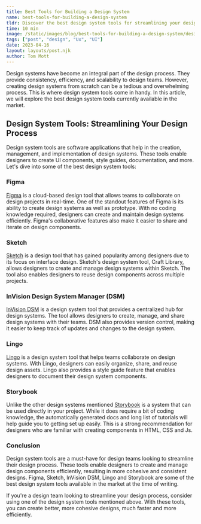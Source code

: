 ```yaml
---
title: Best Tools for Building a Design System
name: best-tools-for-building-a-design-system
tldr: Discover the best design system tools for streamlining your design process. Figma, Sketch, InVision DSM, and Lingo are just a few of the must-have design system tools for design teams. .
time: 10 min
image: /static/images/blog/best-tools-for-building-a-design-system/design-system.jpg
tags: ["post", "design", "Ux", "UI"]
date: 2023-04-16
layout: layouts/post.njk
author: Tom Mott
---
```


Design systems have become an integral part of the design process. They provide consistency, efficiency, and scalability to design teams. However, creating design systems from scratch can be a tedious and overwhelming process. This is where design system tools come in handy. In this article, we will explore the best design system tools currently available in the market.

## Design System Tools: Streamlining Your Design Process

Design system tools are software applications that help in the creation, management, and implementation of design systems. These tools enable designers to create UI components, style guides, documentation, and more. Let's dive into some of the best design system tools:

### Figma

[Figma](https://www.figma.com/) is a cloud-based design tool that allows teams to collaborate on design projects in real-time. One of the standout features of Figma is its ability to create design systems as well as prototype. With no coding knowledge required, designers can create and maintain design systems efficiently. Figma's collaborative features also make it easier to share and iterate on design components.

### Sketch

[Sketch](https://www.sketch.com/) is a design tool that has gained popularity among designers due to its focus on interface design. Sketch's design system tool, Craft Library, allows designers to create and manage design systems within Sketch. The tool also enables designers to reuse design components across multiple projects.

### InVision Design System Manager (DSM)

[InVision DSM](https://support.invisionapp.com/docs/what-is-dsm) is a design system tool that provides a centralized hub for design systems. The tool allows designers to create, manage, and share design systems with their teams. DSM also provides version control, making it easier to keep track of updates and changes to the design system.

### Lingo

[Lingo](https://www.lingoapp.com/) is a design system tool that helps teams collaborate on design systems. With Lingo, designers can easily organize, share, and reuse design assets. Lingo also provides a style guide feature that enables designers to document their design system components.

### Storybook

Unlike the other design systems mentioned [Storybook](https://storybook.js.org/) is a system that can be used directly in your project. While it does require a bit of coding knowledge, the automatically generated docs and long list of tutorials will help guide you to getting set up easily. This is a strong recommendation for designers who are familiar with creating components in HTML, CSS and Js.

### Conclusion

Design system tools are a must-have for design teams looking to streamline their design process. These tools enable designers to create and manage design components efficiently, resulting in more cohesive and consistent designs. Figma, Sketch, InVision DSM, Lingo and Storybook are some of the best design system tools available in the market at the time of writing.

If you're a design team looking to streamline your design process, consider using one of the design system tools mentioned above. With these tools, you can create better, more cohesive designs, much faster and more efficiently.
